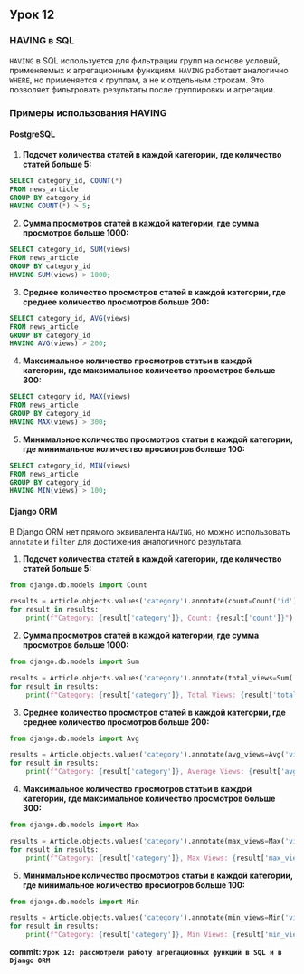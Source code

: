 ## Урок 12

### HAVING в SQL

`HAVING` в SQL используется для фильтрации групп на основе условий, применяемых к агрегационным функциям. `HAVING` работает аналогично `WHERE`, но применяется к группам, а не к отдельным строкам. Это позволяет фильтровать результаты после группировки и агрегации.

### Примеры использования HAVING

#### PostgreSQL

1. **Подсчет количества статей в каждой категории, где количество статей больше 5:**

```sql
SELECT category_id, COUNT(*)
FROM news_article
GROUP BY category_id
HAVING COUNT(*) > 5;
```

2. **Сумма просмотров статей в каждой категории, где сумма просмотров больше 1000:**

```sql
SELECT category_id, SUM(views)
FROM news_article
GROUP BY category_id
HAVING SUM(views) > 1000;
```

3. **Среднее количество просмотров статей в каждой категории, где среднее количество просмотров больше 200:**

```sql
SELECT category_id, AVG(views)
FROM news_article
GROUP BY category_id
HAVING AVG(views) > 200;
```

4. **Максимальное количество просмотров статьи в каждой категории, где максимальное количество просмотров больше 300:**

```sql
SELECT category_id, MAX(views)
FROM news_article
GROUP BY category_id
HAVING MAX(views) > 300;
```

5. **Минимальное количество просмотров статьи в каждой категории, где минимальное количество просмотров больше 100:**

```sql
SELECT category_id, MIN(views)
FROM news_article
GROUP BY category_id
HAVING MIN(views) > 100;
```

#### Django ORM

В Django ORM нет прямого эквивалента `HAVING`, но можно использовать `annotate` и `filter` для достижения аналогичного результата.

1. **Подсчет количества статей в каждой категории, где количество статей больше 5:**

```python
from django.db.models import Count

results = Article.objects.values('category').annotate(count=Count('id')).filter(count__gt=5)
for result in results:
    print(f"Category: {result['category']}, Count: {result['count']}")
```

2. **Сумма просмотров статей в каждой категории, где сумма просмотров больше 1000:**

```python
from django.db.models import Sum

results = Article.objects.values('category').annotate(total_views=Sum('views')).filter(total_views__gt=1000)
for result in results:
    print(f"Category: {result['category']}, Total Views: {result['total_views']}")
```

3. **Среднее количество просмотров статей в каждой категории, где среднее количество просмотров больше 200:**

```python
from django.db.models import Avg

results = Article.objects.values('category').annotate(avg_views=Avg('views')).filter(avg_views__gt=200)
for result in results:
    print(f"Category: {result['category']}, Average Views: {result['avg_views']}")
```

4. **Максимальное количество просмотров статьи в каждой категории, где максимальное количество просмотров больше 300:**

```python
from django.db.models import Max

results = Article.objects.values('category').annotate(max_views=Max('views')).filter(max_views__gt=300)
for result in results:
    print(f"Category: {result['category']}, Max Views: {result['max_views']}")
```

5. **Минимальное количество просмотров статьи в каждой категории, где минимальное количество просмотров больше 100:**

```python
from django.db.models import Min

results = Article.objects.values('category').annotate(min_views=Min('views')).filter(min_views__gt=100)
for result in results:
    print(f"Category: {result['category']}, Min Views: {result['min_views']}")
```

**commit: `Урок 12: рассмотрели работу агрегационных функций в SQL и в Django ORM`**